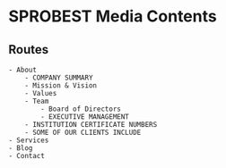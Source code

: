 # SPROBEST Media Contents

## Routes

    - About
        - COMPANY SUMMARY
        - Mission & Vision
        - Values
        - Team
            - Board of Directors
            - EXECUTIVE MANAGEMENT
        - INSTITUTION CERTIFICATE NUMBERS
        - SOME OF OUR CLIENTS INCLUDE
    - Services
    - Blog
    - Contact
